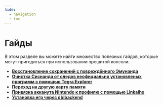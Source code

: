 ```yaml
---
hide:
  - navigation
  - toc
---
```

# Гайды

В этом разделе вы можете найти множество полезных гайдов, которые могут пригодиться при использовании прошитой консоли.

- **[Восстановление сохранений с повреждённого Эмунанда](saves_corrupted_emuMMC.md)**
- **[Очистка Сиснанда от следов неофициально установленых программ с помощью Tegra Explorer](sysnand_wipe.md)**
- **[Переход на другую карту памяти](new_sd.md)**
- **[Привязка акканута Nintendo к профилю с помощью Linkalho](linkalho_nnid.md)**
- **[Установка игр через dbibackend](dbibackend.md)**